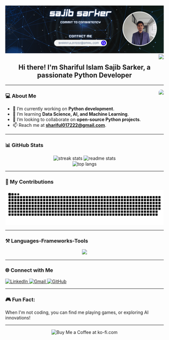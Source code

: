 ![](https://github.com/sajib-222/sajib-222/blob/18b6a86d383e89c74d8380352af05b1917e9c8ff/Blue%20and%20White%20Geometric%20Technology%20Linkedin%20Banner.png)
<img align="right" src="https://visitor-badge.laobi.icu/badge?page_id=https://github.com/sajib-222" />
<h2 align="center">Hi there! I'm Shariful Islam Sajib Sarker, a passionate Python Developer</h2>

---

<img align="right" src="https://media1.giphy.com/media/rph6JD8yWZ7voryNi7/200.webp?cid=790b7611igiwad407aty7x2bz1ztvwv6n9fmo118rnogn9e4&ep=v1_gifs_search&rid=200.webp&ct=g" height="130" style="border-radius: 8px; margin-left: 15px;" />

### 💻 About Me 
- 🔭 I’m currently working on **Python development**.  
- 🌱 I’m learning **Data Science, AI, and Machine Learning**.  
- 👯 I’m looking to collaborate on **open-source Python projects**.  
- 📫 Reach me at **shariful017222@gmail.com**.  

<!--
---
<p align="center">  

  <a href="https://github.com/sajib-222/github-readme-stats">
    <img src="https://github-readme-stats.vercel.app/api/top-langs/?username=sajib-222&layout=donut&theme=radical&hide=css,html" alt="Most Used Languages (Donut Chart)" style="height: 200px;width: 305px;" />
  </a>

  <a href="https://github.com/sajib-222/github-readme-stats">
    <img src="https://github-readme-stats.vercel.app/api?username=sajib-222&show_icons=true&locale=en&theme=radical" alt="GitHub Stats" style="height: 200px; width: 450px; margin-left: 20px;" />
  </a>
</p>
-->

---

### 📊 GitHub Stats  

<div align=center>
  <img width=390 src="https://github-readme-streak-stats-salesp07.vercel.app/?user=sajib-222&count_private=true&theme=react&border_radius=10" alt="streak stats" style="width: 415px;"/>
  <img width=390 src="https://github-readme-stats-salesp07.vercel.app/api?username=sajib-222&count_private=true&show_icons=true&theme=react&rank_icon=github&border_radius=10" alt="readme stats" />
  <br/>
  <img width=325 align="center" src="https://github-readme-stats-salesp07.vercel.app/api/top-langs/?username=sajib-222&hide=HTML&langs_count=8&layout=compact&theme=react&border_radius=10&size_weight=0.5&count_weight=0.5&exclude_repo=github-readme-stats" alt="top langs" />
</div>

---

### 🐍 My Contributions

<div align="center">
  
  ![snake gif](https://github.com/sajib-222/sajib-222/blob/output/github-snake.svg)   
</div>

---

### ⚒️ Languages-Frameworks-Tools
<div align="center">
<img src="https://skillicons.dev/icons?i=anaconda,arduino,bash,c,cs,cpp,clion,windows,codepen,css,dotnet,eclipse,git,github,figma,flutter,discord,pytorch,sklearn,gmail,html,wordpress,idea,latex,linkedin,linux,matlab,notion,opencv,powershell,py,tensorflow,stackoverflow,visualstudio,vscode,ps,xd,ubuntu&perline=19" width="1000" />
</div>

---

### 🌐 Connect with Me  
<div align="left">
  <a href="https://www.linkedin.com/in/shariful-islam-sajib-sarker/">
    <img src="https://img.shields.io/static/v1?message=LinkedIn&logo=linkedin&label=&color=0077B5&logoColor=white&style=for-the-badge" alt="LinkedIn" />
  </a>
  <a href="mailto:shariful017222@gmail.com" >
    <img src="https://img.shields.io/static/v1?message=Gmail&logo=gmail&label=&color=D14836&logoColor=white&style=for-the-badge" alt="Gmail" />
  </a>
 
  <a href="https://github.com/sajib-222" >
    <img src="https://img.shields.io/static/v1?message=GitHub&logo=github&label=&color=181717&logoColor=white&style=for-the-badge" alt="GitHub" />
  </a>
</div>

---

### 🎮 Fun Fact:  
When I'm not coding, you can find me playing games, or exploring AI innovations!

---
<div align="center">
<img height='64' style='border:0px;height:64px;' src='https://storage.ko-fi.com/cdn/kofi1.png?v=3' border='0' alt='Buy Me a Coffee at ko-fi.com' />
</div>

